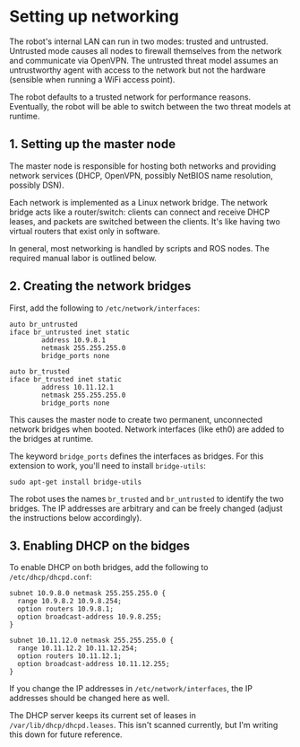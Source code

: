 # Setting up networking

The robot's internal LAN can run in two modes: trusted and untrusted. Untrusted mode causes all nodes to firewall themselves from the network and communicate via OpenVPN. The untrusted threat model assumes an untrustworthy agent with access to the network but not the hardware (sensible when running a WiFi access point).

The robot defaults to a trusted network for performance reasons. Eventually, the robot will be able to switch between the two threat models at runtime.

## 1. Setting up the master node

The master node is responsible for hosting both networks and providing network services (DHCP, OpenVPN, possibly NetBIOS name resolution, possibly DSN).

Each network is implemented as a Linux network bridge. The network bridge acts like a router/switch: clients can connect and receive DHCP leases, and packets are switched between the clients. It's like having two virtual routers that exist only in software.

In general, most networking is handled by scripts and ROS nodes. The required manual labor is outlined below.

## 2. Creating the network bridges

First, add the following to `/etc/network/interfaces`:

```
auto br_untrusted
iface br_untrusted inet static
        address 10.9.8.1
        netmask 255.255.255.0
        bridge_ports none

auto br_trusted
iface br_trusted inet static
        address 10.11.12.1
        netmask 255.255.255.0
        bridge_ports none
```

This causes the master node to create two permanent, unconnected network bridges when booted. Network interfaces (like eth0) are added to the bridges at runtime.

The keyword `bridge_ports` defines the interfaces as bridges. For this extension to work, you'll need to install `bridge-utils`:

```shell
sudo apt-get install bridge-utils
```

The robot uses the names `br_trusted` and `br_untrusted` to identify the two bridges. The IP addresses are arbitrary and can be freely changed (adjust the instructions below accordingly).

## 3. Enabling DHCP on the bidges

To enable DHCP on both bridges, add the following to `/etc/dhcp/dhcpd.conf`:

```
subnet 10.9.8.0 netmask 255.255.255.0 {
  range 10.9.8.2 10.9.8.254;
  option routers 10.9.8.1;
  option broadcast-address 10.9.8.255;
}

subnet 10.11.12.0 netmask 255.255.255.0 {
  range 10.11.12.2 10.11.12.254;
  option routers 10.11.12.1;
  option broadcast-address 10.11.12.255;
}
```

If you change the IP addresses in `/etc/network/interfaces`, the IP addresses should be changed here as well.

The DHCP server keeps its current set of leases in `/var/lib/dhcp/dhcpd.leases`. This isn't scanned currently, but I'm writing this down for future reference.
